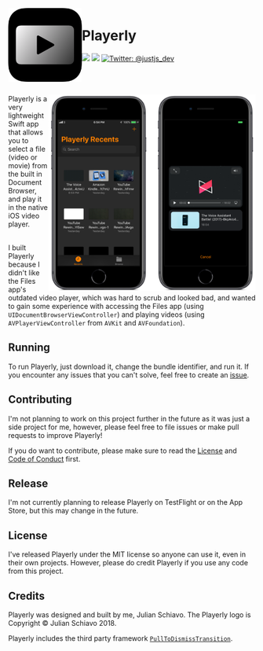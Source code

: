 <img src="Playerly/Other/Icon.png" height="150" width="150" align="left" />
<h1>Playerly</h1>
<p>
    <img src="https://img.shields.io/badge/iOS-11+-blue.svg" />
    <img src="https://img.shields.io/badge/Swift-4.2-brightgreen.svg" />
    <a href="https://twitter.com/justjs_dev">
        <img src="https://img.shields.io/badge/Contact-@justjs_dev-lightgrey.svg?style=flat" alt="Twitter: @justjs_dev" />
    </a>
</p>
<br><br><br>
<img src="Playerly/Other/Screenshot.png" height="400" align="right" />
Playerly is a very lightweight Swift app that allows you to select a file (video or movie) from the built in Document Browser, and play it in the native iOS video player. 
<br><br>

I built Playerly because I didn't like the Files app's outdated video player, which was hard to scrub and looked bad, and wanted to gain some experience with accessing the Files app (using `UIDocumentBrowserViewController`) and playing videos (using `AVPlayerViewController` from `AVKit` and `AVFoundation`).

## Running

To run Playerly, just download it, change the bundle identifier, and run it. If you encounter any issues that you can't solve, feel free to create an [issue](#contributing).

## Contributing

I'm not planning to work on this project further in the future as it was just a side project for me, however, please feel free to file issues or make pull requests to improve Playerly!

If you do want to contribute, please make sure to read the [License](LICENSE) and [Code of Conduct](CODE_OF_CONDUCT.md) first.

## Release

I'm not currently planning to release Playerly on TestFlight or on the App Store, but this may change in the future.

## License

I've released Playerly under the MIT license so anyone can use it, even in their own projects. However, please do credit Playerly if you use any code from this project.

## Credits

Playerly was designed and built by me, Julian Schiavo. The Playerly logo is Copyright © Julian Schiavo 2018.

Playerly includes the third party framework [`PullToDismissTransition`](https://github.com/benguild/pulltodismisstransition).
